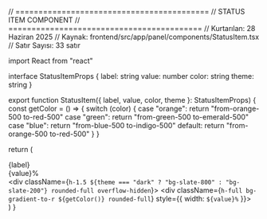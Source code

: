 // ==========================================
// STATUS ITEM COMPONENT
// ==========================================
// Kurtarılan: 28 Haziran 2025
// Kaynak: frontend/src/app/panel/components/StatusItem.tsx
// Satır Sayısı: 33 satır

import React from "react"

interface StatusItemProps {
  label: string
  value: number
  color: string
  theme: string
}

export function StatusItem({ label, value, color, theme }: StatusItemProps) {
  const getColor = () => {
    switch (color) {
      case "orange":
        return "from-orange-500 to-red-500"
      case "green":
        return "from-green-500 to-emerald-500"
      case "blue":
        return "from-blue-500 to-indigo-500"
      default:
        return "from-orange-500 to-red-500"
    }
  }

  return (
    <div>
      <div className="flex items-center justify-between mb-1">
        <div className="text-xs text-slate-400">{label}</div>
        <div className="text-xs text-slate-400">{value}%</div>
      </div>
      <div className={`h-1.5 ${theme === "dark" ? "bg-slate-800" : "bg-slate-200"} rounded-full overflow-hidden`}>
        <div className={`h-full bg-gradient-to-r ${getColor()} rounded-full`} style={{ width: `${value}%` }}></div>
      </div>
    </div>
  )
} 